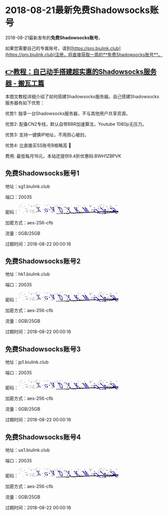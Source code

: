 # 2018-08-21最新**免费Shadowsocks账号**

2018-08-21最新发布的**免费Shadowsocks账号**。

如果您需要自己的专属账号，请到[https://pro.biulink.club](https://pro.biulink.club)注册，将直接获取一周的**免费Shadowsocks账号**。

## [👉教程：自己动手搭建超实惠的Shadowsocks服务器 - 搬瓦工篇](https://github.com/Biulink/ShadowsocksTutorials/blob/master/%E6%95%99%E6%82%A8%E8%87%AA%E5%B7%B1%E5%8A%A8%E6%89%8B%E6%90%AD%E5%BB%BA%E8%B6%85%E5%AE%9E%E6%83%A0%E7%9A%84Shadowsocks%E6%9C%8D%E5%8A%A1%E5%99%A8%20-%20%E6%90%AC%E7%93%A6%E5%B7%A5%E7%AF%87.md)
  
  本图文教程详细介绍了如何搭建Shadowsocks服务器。自己搭建Shadowsocks服务器有如下优势：

  优势1: 独享一台Shadowsocks服务器，不与其他用户共享资源。

  优势2: 配备CN2专线，默认自带BBR加速算法，Youtube 1080p无压力。

  优势3: 支持一键换IP地址，不用担心被封。

  优势4: 比直接买SS账号B格略高 🙂

  费用: 最低每月16元，本站还提供9.4折优惠码:BWH1ZBPVK  
## 免费Shadowsocks账号1

地址：sg1.biulink.club

端口：20035

密码：![免费Shadowsocks账号密码](../password/9ec56fe5-be24-4f99-9368-49b31249862c.jpg)

加密方式：aes-256-cfb

流量：0GB/25GB

过期时间：2018-08-22 00:00:16

## 免费Shadowsocks账号2

地址：hk1.biulink.club

端口：20035

密码：![免费Shadowsocks账号密码](../password/9ec56fe5-be24-4f99-9368-49b31249862c.jpg)

加密方式：aes-256-cfb

流量：0GB/25GB

过期时间：2018-08-22 00:00:16

## 免费Shadowsocks账号3

地址：jp1.biulink.club

端口：20035

密码：![免费Shadowsocks账号密码](../password/9ec56fe5-be24-4f99-9368-49b31249862c.jpg)

加密方式：aes-256-cfb

流量：0GB/25GB

过期时间：2018-08-22 00:00:16

## 免费Shadowsocks账号4

地址：us1.biulink.club

端口：20035

密码：![免费Shadowsocks账号密码](../password/9ec56fe5-be24-4f99-9368-49b31249862c.jpg)

加密方式：aes-256-cfb

流量：0GB/25GB

过期时间：2018-08-22 00:00:16

